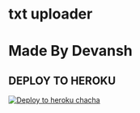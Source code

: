 # txt uploader

# Made By Devansh


## DEPLOY TO HEROKU


[![Deploy to heroku chacha](https://www.herokucdn.com/deploy/button.svg)](https://dashboard.heroku.com/new?template=https://github.com/devansh-op/txt-v2)
